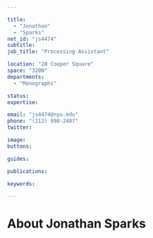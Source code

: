 ```yaml
---

title:
  - "Jonathan"
  - "Sparks"
net_id: "js4474"
subtitle: 
job_title: "Processing Assistant"

location: "20 Cooper Square"
space: "320N"
departments:
  - "Monographs"

status: 
expertise:

email: "js4474@nyu.edu"
phone: "(212) 998-2487"
twitter: 

image: 
buttons:

guides:

publications:

keywords:

---
```


# About Jonathan Sparks


